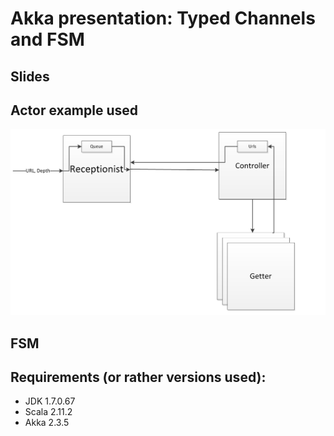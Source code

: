 # Akka presentation: Typed Channels and FSM


## Slides

## Actor example used
![Actor Example](etc/img/ActorExample.png)

## FSM

## Requirements (or rather versions used):
* JDK 1.7.0.67
* Scala 2.11.2
* Akka 2.3.5

